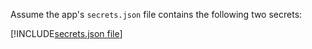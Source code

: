 Assume the app's `secrets.json` file contains the following two secrets:

[!INCLUDE[secrets.json file](secrets-json-file.md)]
